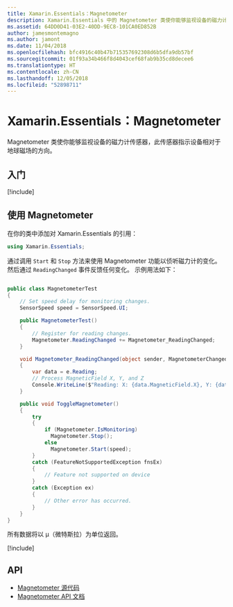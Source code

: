 ```yaml
---
title: Xamarin.Essentials：Magnetometer
description: Xamarin.Essentials 中的 Magnetometer 类使你能够监视设备的磁力计传感器，此传感器指示设备相对于地球磁场的方向。
ms.assetid: 64DD0D41-03E2-40DD-9EC8-101CA0ED852B
author: jamesmontemagno
ms.author: jamont
ms.date: 11/04/2018
ms.openlocfilehash: bfc4916c40b47b715357692308d6b5dfa9db57bf
ms.sourcegitcommit: 01f93a34b466f8d4043cef68fab9b35cd8decee6
ms.translationtype: HT
ms.contentlocale: zh-CN
ms.lasthandoff: 12/05/2018
ms.locfileid: "52898711"
---
```

# <a name="xamarinessentials-magnetometer"></a>Xamarin.Essentials：Magnetometer

Magnetometer 类使你能够监视设备的磁力计传感器，此传感器指示设备相对于地球磁场的方向。

## <a name="get-started"></a>入门

[!include[](~/essentials/includes/get-started.md)]

## <a name="using-magnetometer"></a>使用 Magnetometer

在你的类中添加对 Xamarin.Essentials 的引用：

```csharp
using Xamarin.Essentials;
```

通过调用 `Start` 和 `Stop` 方法来使用 Magnetometer 功能以侦听磁力计的变化。 然后通过 `ReadingChanged` 事件反馈任何变化。 示例用法如下：

```csharp

public class MagnetometerTest
{
    // Set speed delay for monitoring changes.
    SensorSpeed speed = SensorSpeed.UI;

    public MagnetometerTest()
    {
        // Register for reading changes.
        Magnetometer.ReadingChanged += Magnetometer_ReadingChanged;
    }

    void Magnetometer_ReadingChanged(object sender, MagnetometerChangedEventArgs e)
    {
        var data = e.Reading;
        // Process MagneticField X, Y, and Z
        Console.WriteLine($"Reading: X: {data.MagneticField.X}, Y: {data.MagneticField.Y}, Z: {data.MagneticField.Z}");
    }

    public void ToggleMagnetometer()
    {
        try
        {
            if (Magnetometer.IsMonitoring)
              Magnetometer.Stop();
            else
              Magnetometer.Start(speed);
        }
        catch (FeatureNotSupportedException fnsEx)
        {
            // Feature not supported on device
        }
        catch (Exception ex)
        {
            // Other error has occurred.
        }
    }
}
```

所有数据将以 µ（微特斯拉）为单位返回。

[!include[](~/essentials/includes/sensor-speed.md)]

## <a name="api"></a>API

- [Magnetometer 源代码](https://github.com/xamarin/Essentials/tree/master/Xamarin.Essentials/Magnetometer)
- [Magnetometer API 文档](xref:Xamarin.Essentials.Magnetometer)
